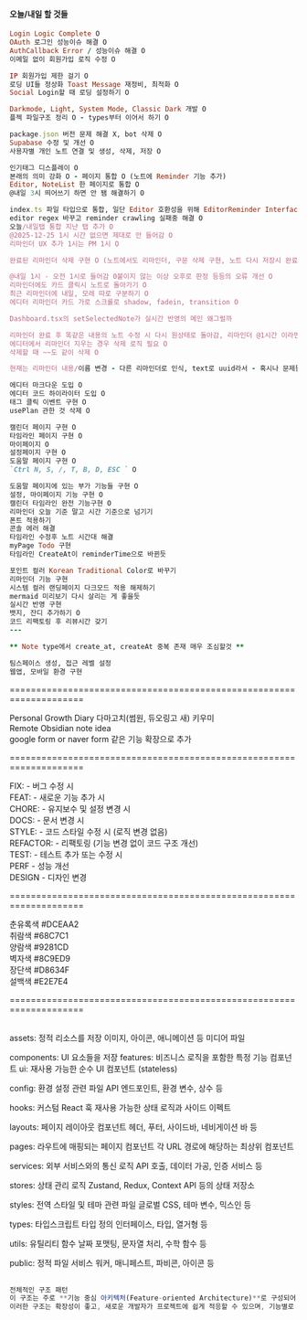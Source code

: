 #### 오늘/내일 할 것들

```ruby
Login Logic Complete O
OAuth 로그인 성능이슈 해결 O
AuthCallback Error / 성능이슈 해결 O
이메일 없이 회원가입 로직 수정 O

IP 회원가입 제한 걸기 O
로딩 UI들 정상화 Toast Message 재정비, 최적화 O
Social Login할 때 로딩 설정하기 O

Darkmode, Light, System Mode, Classic Dark 개발 O
플젝 파일구조 정리 O - types부터 이어서 하기 O

package.json 버전 문제 해결 X, bot 삭제 O
Supabase 수정 및 개선 O
사용자별 개인 노트 연결 및 생성, 삭제, 저장 O

인기태그 디스플레이 O
본래의 의미 강화 O - 페이지 통합 O (노트에 Reminder 기능 추가)
Editor, NoteList 한 페이지로 통합 O
@내일 3시 띄어쓰기 하면 안 됌 해결하기 O

index.ts 파일 타입으로 통합, 일단 Editor 호환성을 위해 EditorReminder Interface 생성 O
editor regex 바꾸고 reminder crawling 실패중 해결 O
오늘/내일탭 통합 지난 탭 추가 O
@2025-12-25 1시 시간 없으면 제대로 안 들어감 O
리마인더 UX 추가 1시는 PM 1시 O

완료된 리마인더 삭제 구현 O (노트에서도 리마인더, 구문 삭제 구현, 노트 다시 저장시 완료 리마인더 삭제 해결) *수정과 삭제, original_text 추가에 문제가 있음 삭제가 된다 안 된다는 그 다음 문제 = (수정, 삭제) 행동 반복 후 DB 데이터 증식 + Original_text allowd Null 에러 발생* O - 거의 키 로그인 만큼의 개빡이였다 - textarea를 md로 바꾸니까 고장남 씨ㅡ빨 O

@내일 1시 - 오전 1시로 들어감 0붙이지 않는 이상 오후로 판정 등등의 오류 개선 O
리마인더에도 카드 클릭시 노트로 돌아가기 O
최근 리마인더에 내일, 모레 따로 구분하기 O
에디터 리마인더 카드 가로 스크롤로 shadow, fadein, transition O

Dashboard.tsx의 setSelectedNote가 실시간 반영의 메인 왜그럴까

리마인더 완료 후 똑같은 내용의 노트 수정 시 다시 원상태로 돌아감, 리마인더 @1시간 이라면 수정할 때 기준 1시간으로 바뀜 - 이게 수정할 때도 다 지우고 수정하는 방식이라 그게 아니라 따로 처리를 해야할듯 - 성능 개선과 로직개선 필요 O
에디터에서 리마인더 지우는 경우 삭제 로직 필요 O
삭제할 때 ~~도 같이 삭제 O

현재는 리마인더 내용/이름 변경 - 다른 리마인더로 인식, text로 uuid라서 - 혹시나 문제될 경우 바꾸는 걸로

에디터 마크다운 도입 O
에디터 코드 하이라이터 도입 O
태그 클릭 이벤트 구현 O
usePlan 관한 것 삭제 O

캘린더 페이지 구현 O
타임라인 페이지 구현 O
마이페이지 O
설정페이지 구현 O
도움말 페이지 구현 O
`Ctrl N, S, /, T, B, D, ESC ` O

도움말 페이지에 있는 부가 기능들 구현 O
설정, 마이페이지 기능 구현 O
캘린더 타임라인 완전 기능구현 O
리마인더 오늘 기준 말고 시간 기준으로 넘기기
폰트 적용하기
콘솔 에러 해결
타임라인 수정후 노트 시간대 해결
myPage Todo 구현
타임라인 CreateAt이 reminderTime으로 바뀐듯

포인트 컬러 Korean Traditional Color로 바꾸기
리마인더 기능 구현
시스템 컬러 랜딩페이지 다크모드 적용 해제하기
mermaid 미리보기 다시 살리는 게 좋을듯
실시간 반영 구현
뱃지, 잔디 추가하기 O
코드 리팩토링 후 리뷰시간 갖기
---

** Note type에서 create_at, createAt 중복 존재 매우 조심할것 **

팀스페이스 생성, 접근 레벨 설정
웹앱, 모바일 환경 구현

```

====================================================================<br/>

Personal Growth Diary 다마고치(썸원, 듀오링고 새) 키우미<br/>
Remote Obsidian note idea<br/>
google form or naver form 같은 기능 확장으로 추가 <br/>

====================================================================<br/>

FIX: - 버그 수정 시<br/>
FEAT: - 새로운 기능 추가 시<br/>
CHORE: - 유지보수 및 설정 변경 시<br/>
DOCS: - 문서 변경 시<br/>
STYLE: - 코드 스타일 수정 시 (로직 변경 없음)<br/>
REFACTOR: - 리팩토링 (기능 변경 없이 코드 구조 개선)<br/>
TEST: - 테스트 추가 또는 수정 시<br/>
PERF - 성능 개선<br/>
DESIGN - 디자인 변경<br/>

====================================================================<br/>

춘유록색 #DCEAA2<br/>
취람색 #68C7C1<br/>
양람색 #9281CD<br/>
벽자색 #8C9ED9<br/>
장단색 #D8634F<br/>
설백색 #E2E7E4

====================================================================<br/><br/>

assets: 정적 리소스를 저장
이미지, 아이콘, 애니메이션 등 미디어 파일<br/>

components: UI 요소들을 저장
features: 비즈니스 로직을 포함한 특정 기능 컴포넌트
ui: 재사용 가능한 순수 UI 컴포넌트 (stateless)

config: 환경 설정 관련 파일
API 엔드포인트, 환경 변수, 상수 등

hooks: 커스텀 React 훅
재사용 가능한 상태 로직과 사이드 이펙트

layouts: 페이지 레이아웃 컴포넌트
헤더, 푸터, 사이드바, 네비게이션 바 등

pages: 라우트에 매핑되는 페이지 컴포넌트
각 URL 경로에 해당하는 최상위 컴포넌트

services: 외부 서비스와의 통신 로직
API 호출, 데이터 가공, 인증 서비스 등

stores: 상태 관리 로직
Zustand, Redux, Context API 등의 상태 저장소

styles: 전역 스타일 및 테마 관련 파일
글로벌 CSS, 테마 변수, 믹스인 등

types: 타입스크립트 타입 정의
인터페이스, 타입, 열거형 등

utils: 유틸리티 함수
날짜 포맷팅, 문자열 처리, 수학 함수 등

public: 정적 파일
서비스 워커, 매니페스트, 파비콘, 아이콘 등
<br/><br/>

```js
전체적인 구조 패턴
이 구조는 주로 **기능 중심 아키텍처(Feature-oriented Architecture)**로 구성되어 있으며, 이는 대규모 프로젝트에서 기능별로 코드를 분리하여 유지보수성을 높이는 데 효과적입니다. 또한 아토믹 디자인 시스템(Atomic Design System) 원칙을 UI 컴포넌트에 적용하고 있는 것으로 보입니다.
이러한 구조는 확장성이 좋고, 새로운 개발자가 프로젝트에 쉽게 적응할 수 있으며, 기능별로 분리되어 있어 코드의 응집도를 높이고 결합도를 낮추는 데 도움이 됩니다.
```
